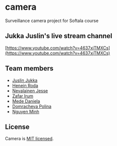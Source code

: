 # camera
Surveillance camera project for Softala course

## Jukka Juslin's live stream channel
[https://www.youtube.com/watch?v=4637xjTMXCs](https://www.youtube.com/watch?v=4637xjTMXCs)

## Team members

- [Juslin Jukka](https://github.com/jusju)
- [Henein Roda](https://github.com/hxrda)
- [Nevalainen Jesse](https://github.com/Suppiluliumas)
- [Zafar Irum](https://github.com/zafarirum87)
- [Mede Daniela](https://github.com/mededaniela)
- [Domracheva Polina](https://github.com/PolinaD31)
- [Nguyen Minh](https://github.com/NguyenMinh03)

## License

Camera is [MIT licensed](./LICENSE).
